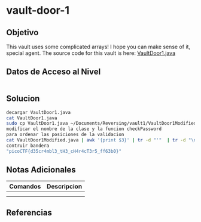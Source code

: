 # vault-door-1
## Objetivo
This vault uses some complicated arrays! I hope you can make sense of it, special agent. The source code for this vault is here: [VaultDoor1.java](https://jupiter.challenges.picoctf.org/static/29b91e638ccbd76aaa8c0462d1c64d8d/VaultDoor1.java)

## Datos de Acceso al Nivel
```
```
## Solucion
```Bash
decargar VaultDoor1.java
cat VaultDoor1.java
sudo cp VaultDoor1.java ~/Documents/Reversing/vault1/VaultDoor1Modified.java
modificar el nombre de la clase y la funcion checkPassword
para ordenar las posiciones de la validacion
cat VaultDoor1Modified.java | awk '{print $3}' | tr -d "'"  | tr -d "\n" | tr -d ";"
contruir bandera
"picoCTF{d35cr4mbl3_tH3_cH4r4cT3r5_ff63b0}"
```
## Notas Adicionales
|**Comandos**|**Descripcion**|
|--------|-------------|
|||
|||
## Referencias

